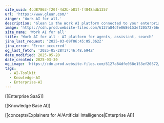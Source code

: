 ```yaml
---
site_uuid: 4cd87863-f20f-4d2b-b81f-f4048adb1357
url: 'https://www.glean.com/'
zinger: 'Work AI for all.'
description: "Glean is the Work AI platform connected to your enterprise's data. Find, create, and automate anything. Explore what Work AI can do for you!"
image: 'https://cdn.prod.website-files.com/6127a84dfe068e153ef20572/66df3ec7d95ad78e65888721_Website%20preview%20card.webp'
site_name: 'Work AI for all'
title: 'Work AI for all - AI platform for agents, assistant, search'
jina_last_request: '2025-03-09T06:45:05.362Z'
jina_error: 'Error occurred'
og_last_fetch: '2025-05-28T17:46:48.694Z'
date_modified: 2025-05-28
date_created: 2025-03-30
og_image: 'https://cdn.prod.website-files.com/6127a84dfe068e153ef20572/66df3ec7d95ad78e65888721_Website%20preview%20card.webp'
tags:
  - AI-Toolkit
  - Knowledge-AI
  - Enterprise-AI
---
```


[[Enterprise SaaS]]

[[Knowledge Base AI]]

[[concepts/Explainers for AI/Artificial Intelligence|Enterprise AI]]
